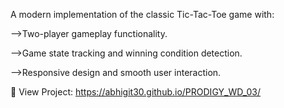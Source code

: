 A modern implementation of the classic Tic-Tac-Toe game with:

-->Two-player gameplay functionality.

-->Game state tracking and winning condition detection.

-->Responsive design and smooth user interaction.

🔗 View Project: https://abhigit30.github.io/PRODIGY_WD_03/
